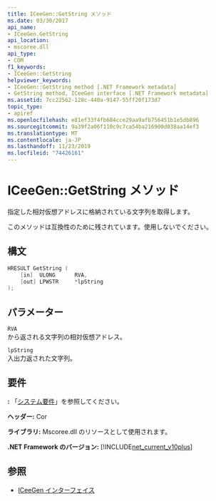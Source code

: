 ```yaml
---
title: ICeeGen::GetString メソッド
ms.date: 03/30/2017
api_name:
- ICeeGen.GetString
api_location:
- mscoree.dll
api_type:
- COM
f1_keywords:
- ICeeGen::GetString
helpviewer_keywords:
- ICeeGen::GetString method [.NET Framework metadata]
- GetString method, ICeeGen interface [.NET Framework metadata]
ms.assetid: 7cc22562-128c-440a-9147-55ff20f173d7
topic_type:
- apiref
ms.openlocfilehash: e81ef33f4fb684cce29aa9afb756451b1e5db896
ms.sourcegitcommit: 9a39f2a06f110c9c7ca54ba216900d038aa14ef3
ms.translationtype: MT
ms.contentlocale: ja-JP
ms.lasthandoff: 11/23/2019
ms.locfileid: "74426161"
---
```

# <a name="iceegengetstring-method"></a>ICeeGen::GetString メソッド
指定した相対仮想アドレスに格納されている文字列を取得します。  
  
 このメソッドは互換性のために残されています。使用しないでください。  
  
## <a name="syntax"></a>構文  
  
```cpp  
HRESULT GetString (  
    [in]  ULONG      RVA,   
    [out] LPWSTR     *lpString  
);  
```  
  
## <a name="parameters"></a>パラメーター  
 `RVA`  
 から返される文字列の相対仮想アドレス。  
  
 `lpString`  
 入出力返された文字列。  
  
## <a name="requirements"></a>要件  
 **:** 「[システム要件](../../../../docs/framework/get-started/system-requirements.md)」を参照してください。  
  
 **ヘッダー:** Cor  
  
 **ライブラリ:** Mscoree.dll のリソースとして使用されます。  
  
 **.NET Framework のバージョン:** [!INCLUDE[net_current_v10plus](../../../../includes/net-current-v10plus-md.md)]  
  
## <a name="see-also"></a>参照

- [ICeeGen インターフェイス](../../../../docs/framework/unmanaged-api/metadata/iceegen-interface.md)
